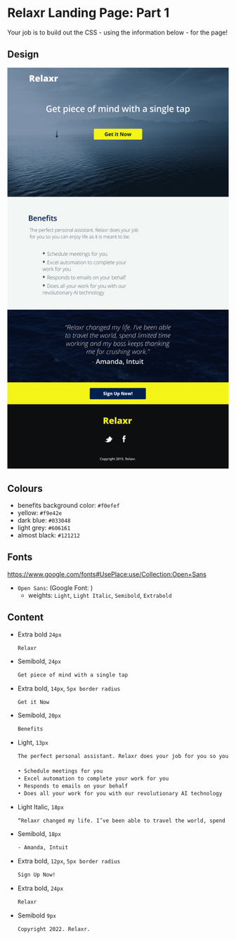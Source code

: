 # Relaxr Landing Page: Part 1

Your job is to build out the CSS - using the information below - for the page!

## Design

![design](./images/relaxr-landing.jpg)

## Colours

- benefits background color: `#f0efef`
- yellow: `#f9e42e`
- dark blue: `#033048`
- light grey: `#606161`
- almost black: `#121212`

## Fonts
https://www.google.com/fonts#UsePlace:use/Collection:Open+Sans
- `Open Sans`: (Google Font: )
  - weights: `Light`, `Light Italic`, `Semibold`, `Extrabold`

## Content

- Extra bold `24px`

  ```txt"
  Relaxr
  ```

- Semibold, `24px`
  ```txt
  Get piece of mind with a single tap
  ```
- Extra bold, `14px`, `5px border radius`
  ```txt
  Get it Now
  ```
- Semibold, `20px`
  ```txt
  Benefits
  ```
- Light, `13px`

  ```txt
  The perfect personal assistant. Relaxr does your job for you so you can enjoy life as it is meant to be.

  • Schedule meetings for you
  • Excel automation to complete your work for you
  • Responds to emails on your behalf
  • Does all your work for you with our revolutionary AI technology
  ```

- Light Italic, `18px`

  ```txt
  “Relaxr changed my life. I’ve been able to travel the world, spend limited time working and my boss keeps thanking me for crushing work.”
  ```

- Semibold, `18px`
  ```txt
  - Amanda, Intuit
  ```
- Extra bold, `12px`, `5px border radius`
  ```txt
  Sign Up Now!
  ```
- Extra bold, `24px`
  ```txt
  Relaxr
  ```
- Semibold `9px`
  ```txt
  Copyright 2022. Relaxr.
  ```
